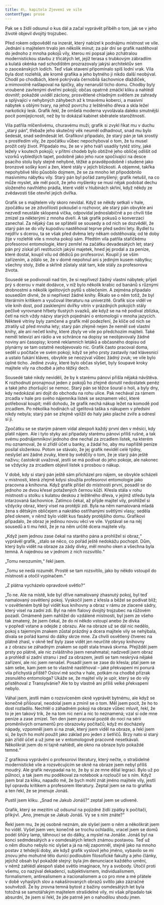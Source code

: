 ```yaml
---
title: 4\. kapitola Zjevení ve vile
contentType: prose
---
```


Pak se s židlí odsunul o kus dál a začal vyprávět příběh o tom, jak se v jeho životě objevil dvojitý trojzubec.

Před rokem odpověděl na inzerát, který nabízel k podnájmu místnost ve vile. Jednání s majitelem trvalo jen několik minut; za pár dní se grafik nastěhoval do jednoho z mnoha pokojů vily, kterou mi popsal jako zchátralou modernistickou stavbu z třicátých let, jejíž terasa s trubkovým zábradlím a kulatá okénka nad schodištěm prozrazovaly jakýsi architektův sen o zaoceánských lodích. Teď však stavení připomínalo spíš lodní vrak. Vila byla dost rozlehlá, ale kromě grafika a jeho bytného ji nikdo další neobýval. Chodil po chodbách, které pokrývala černobílá šachovnice dlaždiček, a mimovolně našlapoval na špičky, aby nenarušil ticho domu. Chodby byly vroubené zavřenými dveřmi pokojů; občas opatrně zmáčkl kliku a nahlédl dovnitř; pokaždé uviděl záclony, prosvětlené chladným světlem ze zahrady a splývající v nehybných záhybech až k tmavému koberci, a masivní nábytek s oblými tvary, na jehož povrchu z leštěného dřeva a skla ležel narkotický lesk. Grafik řekl, že omšelá moderna vyvolávala daleko smutnější pocit pomíjejícnosti, než by to dokázal kabinet sběratele starožitností.

Vila patřila mlčenlivému, churavému muži; grafik si zvykl říkat mu v duchu „starý pán“, třebaže jeho skutečný věk neuměl odhadnout, snad mu bylo šedesát, snad sedmdesát let. Grafikovi připadalo, že starý pán je tak srostlý s prostředím vily, že zpočátku vůbec nepochyboval o tom, že tu musel prožít celý život. Připadalo mu, že se v jeho tváři usadily tytéž stíny, jaké ležely v koutech pokojů; v přítmí chodeb bylo obtížné jeho obličej odlišit od vzorků vybledlých tapet, podobně jako jeho ruce spočívající na desce psacího stolu byly stejně nehybné, těžké a pravděpodobně i studené jako bronzové sošky koní a žen, které stály v jejich blízkosti. A objemné, takřka nepohyblivé tělo působilo dojmem, že se za mnoho let připodobnilo masivnímu nábytku vily. Starý pán byl pořád zamyšlený; grafik netušil, na co může myslet, ale měl pocit, že jeho myšlenky se musí nějak podobat dechu složeného navlhlého prádla, které viděl v hlubinách skříní, když někdy ze zvědavosti tiše otevřel jejich dvířka.

Grafik se s majitelem vily skoro nevídal. Když se někdy setkali v hale, zpočátku se ze zdvořilosti pokoušel o rozhovor, ale starý pán obvykle ani nezvedl neustále sklopená víčka, odpovídal jednoslabičně a po chvíli tiše zmizel za některými z mnoha dveří. A tak grafik pokusů o konverzaci zanechal. Za nějaký čas se spřátelil se sousedy a od nich se dozvěděl, že starý pán se do vily kupodivu nastěhoval teprve před sedmi lety. Bydlel tu nejdřív s dcerou, ta se však před dvěma lety někam odstěhovala; od té doby žije v rozlehlé vile s mnoha pokoji sám. Předtím vila patřila stařičkému profesorovi entomologie, který zemřel na začátku devadesátých let; starý pán prý získal při restitucích jakýsi majetek, hned jej prodal a za peníze, které dostal, koupil vilu od dědiců po profesorovi. Koupil ji se vším zařízením, a zdálo se, že v domě nepohnul ani s jediným kusem nábytku; všechny stoly, židle a skříně zůstaly stát tam, kde stály za profesorova života.

Sousedé se podivovali nad tím, že si nepřivezl žádný vlastní nábytek; přijeli prý s dcerou v malé dodávce, v níž bylo několik krabic od banánů s různými drobnostmi a několik igelitových pytlů s oblečením. A zejména připadalo sousedům divné, že si nepřivezl žádné knihy. Říkalo se o něm totiž, že byl literárním kritikem a vyučoval literaturu na univerzitě. Grafik sice viděl ve vile knih dost, pod zasklenými dvířky vitrín v prázdných pokojích stály pečlivě vyrovnané hřbety tlustých svazků, ale když se na ně podíval zblízka, četl na nich vždy názvy starých pojednání o entomologii v mnoha jazycích. Některé vitríny byly zamčené a grafik měl podezření, že klíče od nich se ztratily už před mnoha lety; starý pán zřejmě nejen že neměl své vlastní knihy, ale ani nečetl knihy, které zbyly ve vile po předchozím majiteli. Také neměl televizi ani rádio a ve schránce na dopisy se neobjevovaly žádné noviny ani časopisy; kromě reklamních letáků a občasného dopisu od plynárny se tam ostatně neobjevovalo nic. Grafik často pracoval doma, seděl u počítače ve svém pokoji; když se jeho prsty zastavily nad klávesnicí a ustalo ťukání kláves, obvykle se neozýval vůbec žádný zvuk; ve vile bylo úplné ticho. Jediné zvuky, které bylo občas slyšet, byly šoupavé kroky majitele vily na chodbě a jeho těžký dech.

Sousedé také nikdy neviděli, že by k starému pánovi přišla nějaká návštěva. K rozhodnutí pronajmout jeden z pokojů ho zřejmě donutil nedostatek peněz a také jeho zhoršující se nemoc. Starý pán se těžce šoural o holi, a byly dny, kdy nedokázal ani dojít do obchodu na rohu ulice. Pak nechával za rámem zrcadla v hale pro svého nájemníka lístek se seznamem věcí, které potřeboval koupit; měli dohodu, že grafik nechá nákup ležet na komodě pod zrcadlem. Po několika hodinách už igelitová taška s nákupem v předsíni nikdy nebyla; starý pán se zřejmě vplížil do haly jako plaché zvíře a odnesl si ji.

Zpočátku se se starým pánem vídal alespoň každý první den v měsíci, kdy platil nájem. Ale i tyto styky asi připadaly starému pánovi příliš rušné, a tak svému podnájemníkovi jednoho dne nechal za zrcadlem lístek, na kterém mu oznamoval, že si zřídil účet u banky, a žádal ho, aby mu napříště peníze posílal složenkou. Potom se stávalo, že jej grafik neviděl celé týdny, neslyšel ani žádné zvuky, které by svědčily o tom, že je starý pán ještě naživu; častokrát uvažoval, jestli se má podívat do jeho pokoje, ale nakonec se vždycky za zrcadlem objevil lístek s prosbou o nákup.

V době, kdy si starý pán ještě sám přicházel pro nájem, se obvykle scházeli v místnosti, která zřejmě kdysi sloužila profesorovi entomologie jako pracovna a knihovna. Když grafik přišel do místnosti první, posadil se do jednoho ze dvou křesel potažených černou kůží. Křesla stála v rohu místnosti u stolku s kulatou deskou z leštěného dřeva, v jejímž středu byla intarzovaná šachovnice. Zatímco čekal, až přijde majitel vily, prohlížel si vždycky obraz, který visel na protější zdi. Byla na něm namalovaná mladá žena s dětským obličejem a nakrátko ostříhanými světlými vlasy; seděla před oknem, v němž bylo vidět kus fasády protějšího domu. Grafikovi připadalo, že obraz je jedinou novou věcí ve vile. Vyptával se na něj sousedů a ti mu řekli, že je na něm určitě dcera majitele vily.

„Když jsem jednou zase čekal na starého pána a prohlížel si obraz,“ vyprávěl grafik, „stalo se něco, co pořád ještě nedokážu pochopit. Dům, který bylo vidět na obraze za zády dívky, měl mnoho oken a všechna byla temná. A najednou se v jednom z nich rozsvítilo.“

„Tomu nerozumím,“ řekl jsem.

„Tomu se nedá rozumět. Prostě se tam rozsvítilo, jako by někdo vstoupil do místnosti a otočil vypínačem.“

„Z plátna vycházelo opravdové světlo?“

„To ne. Ale na místě, kde byl dříve namalovaný zhasnutý pokoj, byl teď namalovaný osvětlený pokoj. Vyskočil jsem z křesla a běžel se podívat blíž; v osvětleném bytě byl vidět kus knihovny a obraz v rámu ze zlacené sádry, který visel na zadní zdi. Byl na něm fialový dvojitý trojzubec na růžovém pozadí. Omámeně jsem nahlížel do vzdálené místnosti, byl jsem ze všeho tak zmatený, že jsem čekal, že do ní někdo vstoupí anebo že dívka v popředí vstane a odejde z obrazu. Ale na obraze už se dál nic nedělo, pokoj s tajemným znakem zůstal prázdný a dcera majitele vily se nehýbala, dívala se pořád kamsi do dálky skrze mne. Za chvíli osvětlený čtverec na plátně zhasl, v okně teď byly zase vidět jen neurčité obrysy knihovny a z obrazu se záhadným znakem se opět stala tmavá skvrna. Přejížděl jsem prsty po plátně, ale nic zvláštního jsem nenahmatal; nadzvedl jsem obraz a prohlédl si zadní stranu i zeď za obrazem, jestli se tam neskrývá nějaké zařízení, ale nic jsem nenašel. Posadil jsem se zase do křesla; ptal jsem se sám sebe, kam jsem se to vlastně nastěhoval – jaké překvapení mi ponurá vila přichystá příště? Osloví mě socha v hale, potkám na chodbě přízrak zesnulého entomologa? Ukáže se, že majitel vily je upír, který se do vily přistěhoval z Transylvánie? Ale to by vlastně ani příliš velké překvapení nebylo.

Váhal jsem, jestli mám o rozsvíceném okně vyprávět bytnému, ale když se konečně přišoural, neodolal jsem a zmínil se o tom. Měl jsem pocit, že ho to dost rozladilo. Nechtěl o záhadném pokoji na obraze vůbec mluvit, řekl, že to je jen takový trik, že na tom nic není a nic to neznamená; vzal si ode mne peníze a zase zmizel. Ten den jsem pracoval pozdě do noci na sérii proměnlivých ornamentů pro obrazovky počítačů; když mi docházely nápady, vzpomněl jsem si na znak, který jsem viděl na obraze, a řekl jsem si, že bych ho mohl použít jako základ pro jeden z šetřičů. Brzy nato si starý pán zřídil účet a už jsme se v entomologově pracovně nesetkávali. Několikrát jsem do ní tajně nahlédl, ale okno na obraze bylo pokaždé temné.“

Z grafikova vyprávění o profesorovi literatury, který nečte, o strašidelné modernistické vile a rozsvěcujícím se okně na obraze jsem nebyl příliš moudrý. Ale grafik nevypadal na to, že by si ze mne dělal legraci. Bylo už po půlnoci, a tak jsem mu poděkoval za notebook a rozloučil se s ním. Když jsem bral za kliku, napadlo mě, že bych mohl znát jméno majitele vily, jestli byl opravdu kritikem a profesorem literatury. Zeptal jsem se na to grafika a ten řekl, že se jmenuje Jonáš.

Pustil jsem kliku. „Snad ne Jakub Jonáš?“ zeptal jsem se udiveně.

Grafik, který se mezitím už odsunul na pojízdné židli zpátky k počítači, přikývl. „Ano, jmenuje se Jakub Jonáš. Vy se s ním znáte?“

Řekl jsem mu, že jej osobně neznám, ale slyšel jsem o něm a několikrát jsem ho viděl. Vyšel jsem ven; konečně se trochu ochladilo, vracel jsem se domů podél šňůry lamp, táhnoucí se do dálky, a myslel na Jonáše. Jonáš byl na konci sedmdesátých a v osmdesátých letech známou postavou. Teď už o něm dlouho nebylo nic slyšet a já na něj zapomněl, stejně jako na mnoho postav z tehdejší doby, ale když grafik vyslovil jeho jméno, vybavilo se mi znovu jeho mohutné tělo dunící podloubím filosofické fakulty a jeho články, jejichž obsah byl pokaždé stejný: byla jím denunciace každého umění, v němž zahlédl alespoň slabé světlo imaginace, hry a svobody. Útočil proti všemu, co nazýval dekadencí, subjektivismem, individualismem, formalismem, antirealismem a iracionalismem a co pro mne a mé přátele v době vyhaslých slov a nakašírovaných obrazů svítilo jako zázračné souhvězdí. Že by zrovna temná bytost z bažiny osmdesátých let byla totožná se samotářským majitelem strašidelné vily, mi však připadalo tak absurdní, že jsem si řekl, že jde patrně jen o nahodilou shodu jmen.
